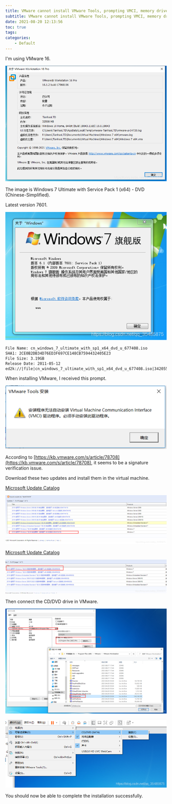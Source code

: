 ```yaml
---
title: VMware cannot install VMware Tools, prompting VMCI, memory driver
subtitle: VMware cannot install VMware Tools, prompting VMCI, memory driver
date: 2021-08-20 12:13:56
toc: true
tags: 
categories: 
    - Default
---
```


I'm using VMware 16.

![img](https://raw.githubusercontent.com/james-curtis/blog-img/img/img/20210820120717730.png)

The image is Windows 7 Ultimate with Service Pack 1 (x64) - DVD (Chinese-Simplified).

Latest version 7601.

![img](https://raw.githubusercontent.com/james-curtis/blog-img/img/img/20210820120832952.png)

```
File Name: cn_windows_7_ultimate_with_sp1_x64_dvd_u_677408.iso
SHA1: 2CE0B2DB34D76ED3F697CE148CB7594432405E23
File Size: 3.19GB
Release Date: 2011-05-12
ed2k://|file|cn_windows_7_ultimate_with_sp1_x64_dvd_u_677408.iso|3420557312|B58548681854236C7939003B583A8078|/
```

When installing VMware, I received this prompt.

![img](https://raw.githubusercontent.com/james-curtis/blog-img/img/img/211be5072aba99fda55111d2c31fcdf9.png)

According to [https://kb.vmware.com/s/article/78708](https://kb.vmware.com/s/article/78708), it seems to be a signature verification issue.

Download these two updates and install them in the virtual machine.

[Microsoft Update Catalog](https://www.catalog.update.microsoft.com/search.aspx?q=kb4474419)

![img](https://raw.githubusercontent.com/james-curtis/blog-img/img/img/20210820121051189.png)

[Microsoft Update Catalog](https://www.catalog.update.microsoft.com/search.aspx?q=4490628)

![img](https://raw.githubusercontent.com/james-curtis/blog-img/img/img/20210820121103198.png)

Then connect the CD/DVD drive in VMware.

![img](https://raw.githubusercontent.com/james-curtis/blog-img/img/img/20210820121218761.png)

![img](https://raw.githubusercontent.com/james-curtis/blog-img/img/img/20210820121232724.png)

You should now be able to complete the installation successfully.
